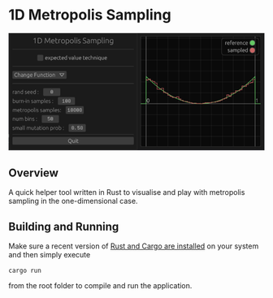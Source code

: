 # 1D Metropolis Sampling

![Header](https://github.com/WeiPhil/metropolis_1d/raw/master/preview.png)
## Overview

A quick helper tool written in Rust to visualise and play with metropolis sampling in the one-dimensional case.

## Building and Running

Make sure a recent version of [Rust and Cargo are installed](https://doc.rust-lang.org/cargo/getting-started/installation.html) on your system and then simply execute 
```
cargo run
```
from the root folder to compile and run the application.